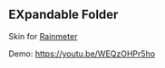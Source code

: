 ## EXpandable Folder
Skin for [Rainmeter](https://www.rainmeter.net/)

Demo: https://youtu.be/WEQzOHPr5ho
